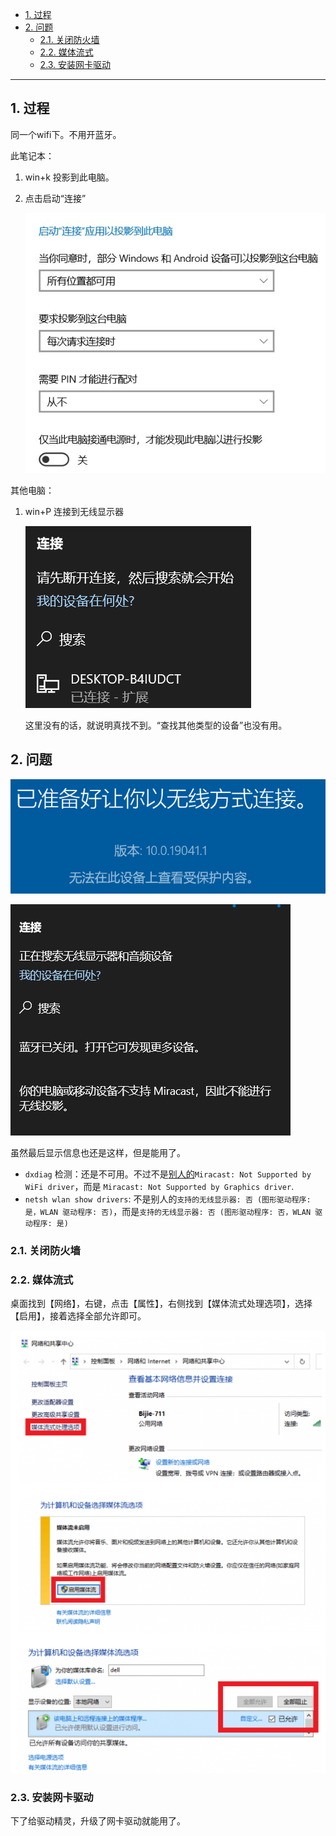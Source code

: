 - [1. 过程](#1-过程)
- [2. 问题](#2-问题)
  - [2.1. 关闭防火墙](#21-关闭防火墙)
  - [2.2. 媒体流式](#22-媒体流式)
  - [2.3. 安装网卡驱动](#23-安装网卡驱动)

---
## 1. 过程
同一个wifi下。不用开蓝牙。

此笔记本：
1. win+k 投影到此电脑。

2. 点击启动“连接”

    ![Alt text](../../../images/image-12.png)

其他电脑：
1. win+P 连接到无线显示器

    ![Alt text](../../../images/image-16.png)

    这里没有的话，就说明真找不到。“查找其他类型的设备”也没有用。

## 2. 问题   

![Alt text](../../../images/image-13.png)

![Alt text](../../../images/image-14.png)

虽然最后显示信息也还是这样，但是能用了。

- `dxdiag` 检测：还是不可用。不过不是[别人的](https://blog.csdn.net/ncy2005/article/details/104813934)`Miracast: Not Supported by WiFi driver`，而是 `Miracast: Not Supported by Graphics driver`.
- `netsh wlan show drivers`: 不是别人的`支持的无线显示器: 否 (图形驱动程序: 是，WLAN 驱动程序: 否)`，而是`支持的无线显示器: 否 (图形驱动程序: 否，WLAN 驱动程序: 是)`


### 2.1. 关闭防火墙

### 2.2. 媒体流式

桌面找到【网络】，右键，点击【属性】，右侧找到【媒体流式处理选项】，选择【启用】，接着选择全部允许即可。

![Alt text](../../../images/image-15.png)

### 2.3. 安装网卡驱动

下了给驱动精灵，升级了网卡驱动就能用了。